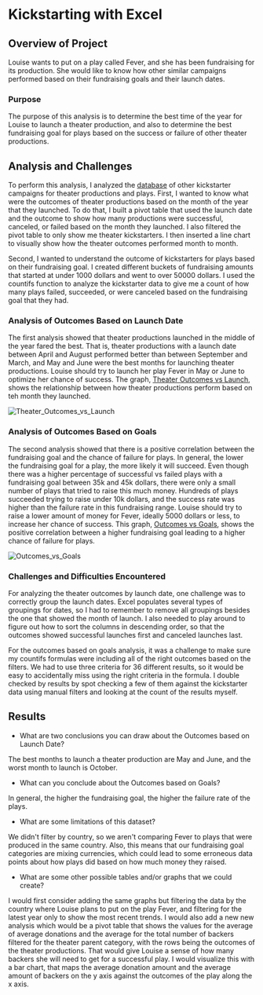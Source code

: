 # Kickstarting with Excel

## Overview of Project

Louise wants to put on a play called Fever, and she has been fundraising for its production. She would like to know how other similar campaigns performed based on their fundraising goals and their launch dates.

### Purpose
The purpose of this analysis is to determine the best time of the year for Louise to launch a theater production, and also to determine the best fundraising goal for plays based on the success or failure of other theater productions. 

## Analysis and Challenges
To perform this analysis, I analyzed the [database](./Challenge-1-Resources/Kickstarter_Challenge_Copy.xlsx) of other kickstarter campaigns for theater productions and plays. First, I wanted to know what were the outcomes of theater productions based on the month of the year that they launched. To do that, I built a pivot table that used the launch date and the outcome to show how many productions were successful, canceled, or failed based on the month they launched. I also filtered the pivot table to only show me theater kickstarters. I then inserted a line chart to visually show how the theater outcomes performed month to month. 


Second, I wanted to understand the outcome of kickstarters for plays based on their fundraising goal. I created different buckets of fundraising amounts that started at under 1000 dollars and went to over 50000 dollars. I used the countifs function to analyze the kickstarter data to give me a count of how many plays failed, succeeded, or were canceled based on the fundraising goal that they had.


### Analysis of Outcomes Based on Launch Date

The first analysis showed that theater productions launched in the middle of the year fared the best. That is, theater productions with a launch date between April and August performed better than between September and March, and May and June were the best months for launching theater productions. Louise should try to launch her play Fever in May or June to optimize her chance of success. The graph, [Theater Outcomes vs Launch](Theater_Outcomes_vs_Launch.png), shows the relationship between how theater productions perform based on teh month they launched.

![Theater_Outcomes_vs_Launch](https://user-images.githubusercontent.com/14280739/154776265-62fbe2f5-2b5a-487a-bab5-213a5689fe60.png)

### Analysis of Outcomes Based on Goals

The second analysis showed that there is a positive correlation between the fundraising goal and the chance of failure for plays. In general, the lower the fundraising goal for a play, the more likely it will succeed. Even though there was a higher percentage of successful vs failed plays with a fundraising goal between 35k and 45k dollars, there were only a small number of plays that tried to raise this much money. Hundreds of plays succeeded trying to raise under 10k dollars, and the success rate was higher than the failure rate in this fundraising range. Louise should try to raise a lower amount of money for Fever, ideally 5000 dollars or less, to increase her chance of success. This graph, [Outcomes vs Goals](Outcomes_vs_Goals.png), shows the positive correlation between a higher fundraising goal leading to a higher chance of failure for plays. 

![Outcomes_vs_Goals](https://user-images.githubusercontent.com/14280739/154776277-62000f9d-2d1f-415d-a3e2-b5357530efe0.png)

### Challenges and Difficulties Encountered

For analyzing the theater outcomes by launch date, one challenge was to correctly group the launch dates. Excel populates several types of groupings for dates, so I had to remember to remove all groupings besides the one that showed the month of launch. I also needed to play around to figure out how to sort the columns in descending order, so that the outcomes showed successful launches first and canceled launches last.

For the outcomes based on goals analysis, it was a challenge to make sure my countifs formulas were including all of the right outcomes based on the filters. We had to use three criteria for 36 different results, so it would be easy to accidentally miss using the right criteria in the formula. I double checked by results by spot checking a few of them against the kickstarter data using manual filters and looking at the count of the results myself. 

## Results

- What are two conclusions you can draw about the Outcomes based on Launch Date?

The best months to launch a theater production are May and June, and the worst month to launch is October. 

- What can you conclude about the Outcomes based on Goals?

In general, the higher the fundraising goal, the higher the failure rate of the plays. 

- What are some limitations of this dataset?

We didn't filter by country, so we aren't comparing Fever to plays that were produced in the same country. Also, this means that our fundraising goal categories are mixing currencies, which could lead to some erroneous data points about how plays did based on how much money they raised. 

- What are some other possible tables and/or graphs that we could create?

I would first consider adding the same graphs but filtering the data by the country where Louise plans to put on the play Fever, and filtering for the latest year only to show the most recent trends. I would also add a new new analysis which would be a pivot table that shows the values for the average of average donations and the average for the total number of backers filtered for the theater parent category, with the rows being the outcomes of the theater productions. That would give Louise a sense of how many backers she will need to get for a successful play. I would visualize this with a bar chart, that maps the average donation amount and the average amount of backers on the y axis against the outcomes of the play along the x axis. 
